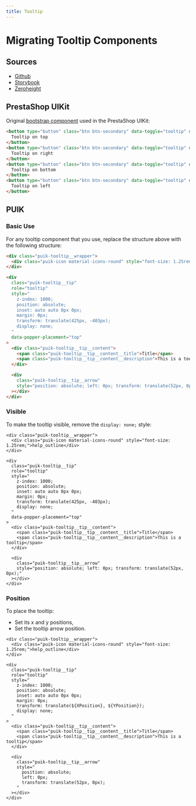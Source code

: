 ```yaml
---
title: Tooltip
---
```


# Migrating Tooltip Components

## Sources

- [Github](https://github.com/PrestaShopCorp/puik/tree/main/packages/components/tooltip)
- [Storybook](https://uikit.prestashop.com/?path=/story/components-tooltip--default)
- [Zeroheight](https://zeroheight.com/47c0ab1be/p/65b8a0-tooltip/b/87b096)

## PrestaShop UIKit

Original [bootstrap component](https://getbootstrap.com/docs/4.0/components/tooltips/) used in the PrestaShop UIKit:

```html
<button type="button" class="btn btn-secondary" data-toggle="tooltip" data-placement="top" title="Tooltip on top">
  Tooltip on top
</button>
<button type="button" class="btn btn-secondary" data-toggle="tooltip" data-placement="right" title="Tooltip on right">
  Tooltip on right
</button>
<button type="button" class="btn btn-secondary" data-toggle="tooltip" data-placement="bottom" title="Tooltip on bottom">
  Tooltip on bottom
</button>
<button type="button" class="btn btn-secondary" data-toggle="tooltip" data-placement="left" title="Tooltip on left">
  Tooltip on left
</button>
```

## PUIK

### Basic Use

For any tooltip component that you use, replace the structure above with the following structure:

```html
<div class="puik-tooltip__wrapper">
  <div class="puik-icon material-icons-round" style="font-size: 1.25rem;">help_outline</div>
</div>

<div
  class="puik-tooltip__tip"
  role="tooltip"
  style="
    z-index: 1000;
    position: absolute;
    inset: auto auto 0px 0px;
    margin: 0px;
    transform: translate(425px, -403px);
    display: none;
  "
  data-popper-placement="top"
>
  <div class="puik-tooltip__tip__content">
    <span class="puik-tooltip__tip__content__title">Title</span>
    <span class="puik-tooltip__tip__content__description">This is a tooltip</span>
  </div>

  <div
    class="puik-tooltip__tip__arrow"
    style="position: absolute; left: 0px; transform: translate(52px, 0px);"
  ></div>
</div>
```

### Visible

To make the tooltip visible, remove the `display: none;` style:

```html{14}
<div class="puik-tooltip__wrapper">
  <div class="puik-icon material-icons-round" style="font-size: 1.25rem;">help_outline</div>
</div>

<div
  class="puik-tooltip__tip"
  role="tooltip"
  style="
    z-index: 1000;
    position: absolute;
    inset: auto auto 0px 0px;
    margin: 0px;
    transform: translate(425px, -403px);
    display: none;
  "
  data-popper-placement="top"
>
  <div class="puik-tooltip__tip__content">
    <span class="puik-tooltip__tip__content__title">Title</span>
    <span class="puik-tooltip__tip__content__description">This is a tooltip</span>
  </div>

  <div
    class="puik-tooltip__tip__arrow"
    style="position: absolute; left: 0px; transform: translate(52px, 0px);"
  ></div>
</div>
```

### Position

To place the tooltip:

- Set its x and y positions,
- Set the tooltip arrow position.

```html{13,27}
<div class="puik-tooltip__wrapper">
  <div class="puik-icon material-icons-round" style="font-size: 1.25rem;">help_outline</div>
</div>

<div
  class="puik-tooltip__tip"
  role="tooltip"
  style="
    z-index: 1000;
    position: absolute;
    inset: auto auto 0px 0px;
    margin: 0px;
    transform: translate(${XPosition}, ${YPosition});
    display: none;
  "
>
  <div class="puik-tooltip__tip__content">
    <span class="puik-tooltip__tip__content__title">Title</span>
    <span class="puik-tooltip__tip__content__description">This is a tooltip</span>
  </div>

  <div
    class="puik-tooltip__tip__arrow"
    style="
      position: absolute;
      left: 0px;
      transform: translate(52px, 0px);
    "
  ></div>
</div>
```

